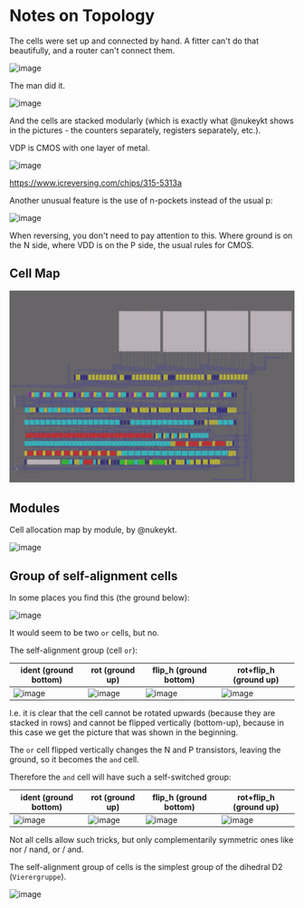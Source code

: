 # Notes on Topology

The cells were set up and connected by hand. A fitter can't do that beautifully, and a router can't connect them.

![image](https://user-images.githubusercontent.com/5828819/175983109-d13f8b43-3bb9-4e85-842e-b8bf61fdd92b.png)

The man did it.

![image](https://user-images.githubusercontent.com/5828819/175983175-84c133a4-d846-4451-81fe-b535a47a4efd.png)

And the cells are stacked modularly (which is exactly what @nukeykt shows in the pictures - the counters separately, registers separately, etc.).

VDP is CMOS with one layer of metal.

![image](https://user-images.githubusercontent.com/5828819/175983002-4df8cd5c-90a1-49fe-9fc4-dbe16c287375.png)

https://www.icreversing.com/chips/315-5313a

Another unusual feature is the use of n-pockets instead of the usual p:

![image](https://user-images.githubusercontent.com/5828819/176116906-edc63b0e-4829-4dec-9c4e-634e062aece4.png)

When reversing, you don't need to pay attention to this. Where ground is on the N side, where VDD is on the P side, the usual rules for CMOS.

## Cell Map

![PSG_netlist](/imgstore/PSG_netlist.png)

## Modules

Cell allocation map by module, by @nukeykt.

![image](https://user-images.githubusercontent.com/5828819/176502964-95bc5798-02ce-4933-ac8c-da426f77f7a4.png)

## Group of self-alignment cells

In some places you find this (the ground below):

![image](https://user-images.githubusercontent.com/5828819/176856526-86d02e64-7d99-4f38-9a79-cd850feba478.png)

It would seem to be two `or` cells, but no.

The self-alignment group (cell `or`):

|ident (ground bottom)|rot (ground up)|flip_h (ground bottom)|rot+flip_h (ground up)|
|---|---|---|---|
|![image](https://user-images.githubusercontent.com/5828819/176852861-7d7a0f57-d302-4f71-bd27-1cea605fb091.png)|![image](https://user-images.githubusercontent.com/5828819/176852945-8082ee45-692c-42dc-92d7-c90748a3aae1.png)|![image](https://user-images.githubusercontent.com/5828819/176853301-54b26e7c-8166-430b-9e86-bc5045b9614b.png)|![image](https://user-images.githubusercontent.com/5828819/176857460-1020e86c-4dcd-4f58-824e-76e226a66e25.png)|

I.e. it is clear that the cell cannot be rotated upwards (because they are stacked in rows) and cannot be flipped vertically (bottom-up), because in this case we get the picture that was shown in the beginning.

The `or` cell flipped vertically changes the N and P transistors, leaving the ground, so it becomes the `and` cell.

Therefore the `and` cell will have such a self-switched group:

|ident (ground bottom)|rot (ground up)|flip_h (ground bottom)|rot+flip_h (ground up)|
|---|---|---|---|
|![image](https://user-images.githubusercontent.com/5828819/176853681-b5759600-34d0-4bc9-be78-0f6d9d245eaa.png)|![image](https://user-images.githubusercontent.com/5828819/176853715-74e3c938-3f99-410f-bbf8-6dd91cbcbb9e.png)|![image](https://user-images.githubusercontent.com/5828819/176853767-57d5a1f7-5c1b-4c51-b9e7-fd7c9e5a4074.png)|![image](https://user-images.githubusercontent.com/5828819/176857641-2b40c1dc-3858-439d-addf-e99a83b466ba.png)|

Not all cells allow such tricks, but only complementarily symmetric ones like nor / nand, or / and.

The self-alignment group of cells is the simplest group of the dihedral D2 (`Vierergruppe`).

![image](https://user-images.githubusercontent.com/5828819/176861596-9f27ad7b-82f0-4c9a-888c-5250f60a61ae.png)
